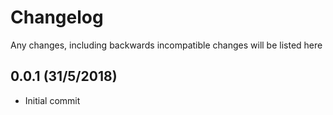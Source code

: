 # Changelog

Any changes, including backwards incompatible changes will be listed here

## 0.0.1 (31/5/2018)
- Initial commit
